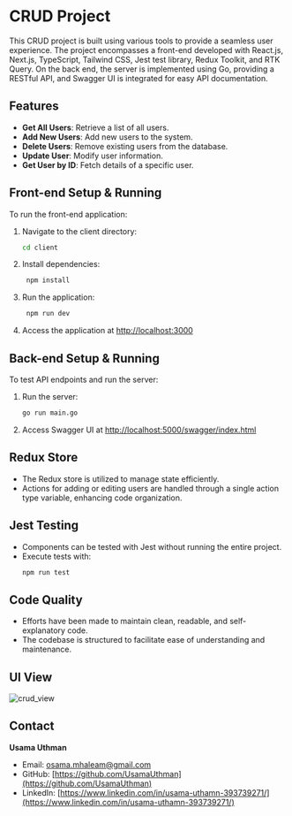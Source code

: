 # CRUD Project

This CRUD project is built using various tools to provide a seamless user experience. The project encompasses a front-end developed with React.js, Next.js, TypeScript, Tailwind CSS, Jest test library, Redux Toolkit, and RTK Query. On the back end, the server is implemented using Go, providing a RESTful API, and Swagger UI is integrated for easy API documentation.

## Features

- **Get All Users**: Retrieve a list of all users.
- **Add New Users**: Add new users to the system.
- **Delete Users**: Remove existing users from the database.
- **Update User**: Modify user information.
- **Get User by ID**: Fetch details of a specific user.

## Front-end Setup & Running

To run the front-end application:

1. Navigate to the client directory:
    ```bash
    cd client
3. Install dependencies:
   ```bash
    npm install
5. Run the application:
   ```bash
    npm run dev
7. Access the application at [http://localhost:3000](http://localhost:3000)

## Back-end Setup & Running

To test API endpoints and run the server:

1. Run the server:
   ```bash
   go run main.go
3. Access Swagger UI at [http://localhost:5000/swagger/index.html](http://localhost:5000/swagger/index.html)

## Redux Store

- The Redux store is utilized to manage state efficiently.
- Actions for adding or editing users are handled through a single action type variable, enhancing code organization.

## Jest Testing

- Components can be tested with Jest without running the entire project.
- Execute tests with:
  ```bash
  npm run test

## Code Quality

- Efforts have been made to maintain clean, readable, and self-explanatory code.
- The codebase is structured to facilitate ease of understanding and maintenance.

## UI View
![crud_view](https://github.com/UsamaUthman/crudProject/blob/main/client/src/assets/crud_view.png)


## Contact

**Usama Uthman**  
- Email: [osama.mhaleam@gmail.com](mailto:osama.mhaleam@gmail.com)
- GitHub: [https://github.com/UsamaUthman](https://github.com/UsamaUthman)
- LinkedIn: [https://www.linkedin.com/in/usama-uthamn-393739271/](https://www.linkedin.com/in/usama-uthamn-393739271/)
